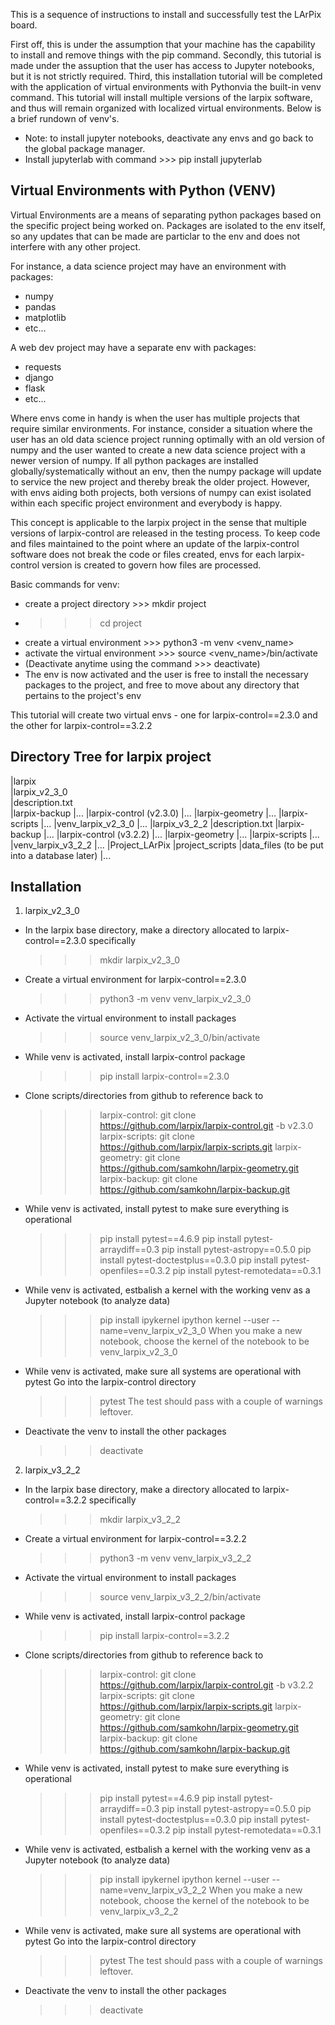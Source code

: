 This is a sequence of instructions to install and successfully test the LArPix board.

First off, this is under the assumption that your machine has the capability to install and remove things with the 
pip command. Secondly, this tutorial is made under the assuption that the user has access to Jupyter notebooks, 
but it is not strictly required. Third, this installation tutorial will be completed with the application of 
virtual environments with Pythonvia the built-in venv command. This tutorial will install multiple versions of the 
larpix software, and thus will remain organized with localized virtual environments.
Below is a brief rundown of venv's.

* Note: to install jupyter notebooks, deactivate any envs and go back to the global package manager.
* Install jupyterlab with command >>> pip install jupyterlab


**Virtual Environments with Python (VENV)**
---------------------------------------------------------------------------------------------------------------------------------
Virtual Environments are a means of separating python packages based on the specific project being worked on.
Packages are isolated to the env itself, so any updates that can be made are particlar 
to the env and does not interfere with any other project.

For instance, a data science project may have an environment with packages:
  - numpy
  - pandas
  - matplotlib
  - etc...

A web dev project may have a separate env with packages:
  - requests
  - django
  - flask
  - etc...

Where envs come in handy is when the user has multiple projects that require similar environments. 
For instance, consider a situation where the user has an old data science project running optimally with an old version 
of numpy and the user wanted to create a new data science project with a newer version of numpy. If all python packages
are installed globally/systematically without an env, then the numpy package will update to service the new project and 
thereby break the older project. However, with envs aiding both projects, both versions of numpy can exist isolated 
within each specific project environment and everybody is happy.

This concept is applicable to the larpix project in the sense that multiple versions of larpix-control are released
in the testing process. To keep code and files maintained to the point where an update of the larpix-control software
does not break the code or files created, envs for each larpix-control version is created to govern how files are processed.

Basic commands for venv:
  - create a project directory >>> mkdir project
  - >>> cd project
  - create a virtual environment >>> python3 -m venv <venv_name>
  - activate the virtual environment >>> source <venv_name>/bin/activate
  - (Deactivate anytime using the command >>> deactivate)
  - The env is now activated and the user is free to install the necessary packages to the project,
    and free to move about any directory that pertains to the project's env

This tutorial will create two virtual envs - one for larpix-control==2.3.0 and the other for larpix-control==3.2.2


**Directory Tree for larpix project**
---------------------------------------------------------------------------------------------------------------------------------
|larpix <br />
    |larpix_v2_3_0 <br />
        |description.txt <br />
        |larpix-backup
            |...
        |larpix-control (v2.3.0)
            |...
        |larpix-geometry
            |...
        |larpix-scripts
            |...
        |venv_larpix_v2_3_0
            |...
    |larpix_v3_2_2
        |description.txt
        |larpix-backup
            |...
        |larpix-control (v3.2.2)
            |...
        |larpix-geometry
            |...
        |larpix-scripts
            |...
        |venv_larpix_v3_2_2
            |...
    |Project_LArPix
        |project_scripts
        |data_files (to be put into a database later)
        |...
  

**Installation**
---------------------------------------------------------------------------------------------------------------------------------
1. larpix_v2_3_0
  - In the larpix base directory, make a directory allocated to larpix-control==2.3.0 specifically 
      >>> mkdir larpix_v2_3_0
  
  - Create a virtual environment for larpix-control==2.3.0 
      >>> python3 -m venv venv_larpix_v2_3_0
  
  - Activate the virtual environment to install packages 
      >>> source venv_larpix_v2_3_0/bin/activate
  
  - While venv is activated, install larpix-control package 
      >>> pip install larpix-control==2.3.0

  - Clone scripts/directories from github to reference back to
      >>> larpix-control: git clone https://github.com/larpix/larpix-control.git -b v2.3.0
      >>> larpix-scripts: git clone https://github.com/larpix/larpix-scripts.git
      >>> larpix-geometry: git clone https://github.com/samkohn/larpix-geometry.git
      >>> larpix-backup: git clone https://github.com/samkohn/larpix-backup.git

  - While venv is activated, install pytest to make sure everything is operational
      >>> pip install pytest==4.6.9
      >>> pip install pytest-arraydiff==0.3
      >>> pip install pytest-astropy==0.5.0
      >>> pip install pytest-doctestplus==0.3.0
      >>> pip install pytest-openfiles==0.3.2
      >>> pip install pytest-remotedata==0.3.1

  - While venv is activated, estbalish a kernel with the working venv as a Jupyter notebook (to analyze data)
      >>> pip install ipykernel
      >>> ipython kernel --user --name=venv_larpix_v2_3_0
      When you make a new notebook, choose the kernel of the notebook to be venv_larpix_v2_3_0

  - While venv is activated, make sure all systems are operational with pytest
      Go into the larpix-control directory
      >>> pytest
      The test should pass with a couple of warnings leftover.

  - Deactivate the venv to install the other packages
      >>> deactivate


2. larpix_v3_2_2
  - In the larpix base directory, make a directory allocated to larpix-control==3.2.2 specifically 
      >>> mkdir larpix_v3_2_2
  
  - Create a virtual environment for larpix-control==3.2.2 
      >>> python3 -m venv venv_larpix_v3_2_2
  
  - Activate the virtual environment to install packages 
      >>> source venv_larpix_v3_2_2/bin/activate
  
  - While venv is activated, install larpix-control package 
      >>> pip install larpix-control==3.2.2

  - Clone scripts/directories from github to reference back to
      >>> larpix-control: git clone https://github.com/larpix/larpix-control.git -b v3.2.2
      >>> larpix-scripts: git clone https://github.com/larpix/larpix-scripts.git
      >>> larpix-geometry: git clone https://github.com/samkohn/larpix-geometry.git
      >>> larpix-backup: git clone https://github.com/samkohn/larpix-backup.git

  - While venv is activated, install pytest to make sure everything is operational
      >>> pip install pytest==4.6.9
      >>> pip install pytest-arraydiff==0.3
      >>> pip install pytest-astropy==0.5.0
      >>> pip install pytest-doctestplus==0.3.0
      >>> pip install pytest-openfiles==0.3.2
      >>> pip install pytest-remotedata==0.3.1

  - While venv is activated, estbalish a kernel with the working venv as a Jupyter notebook (to analyze data)
      >>> pip install ipykernel
      >>> ipython kernel --user --name=venv_larpix_v3_2_2
      When you make a new notebook, choose the kernel of the notebook to be venv_larpix_v3_2_2

  - While venv is activated, make sure all systems are operational with pytest
      Go into the larpix-control directory
      >>> pytest
      The test should pass with a couple of warnings leftover.

  - Deactivate the venv to install the other packages
      >>> deactivate
